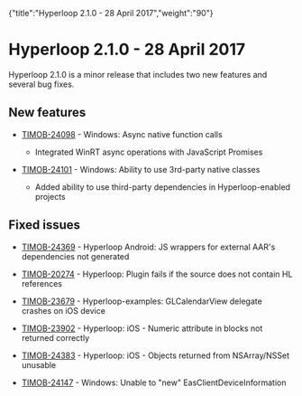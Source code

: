 {"title":"Hyperloop 2.1.0 - 28 April 2017","weight":"90"} 

# Hyperloop 2.1.0 - 28 April 2017

Hyperloop 2.1.0 is a minor release that includes two new features and several bug fixes.

## New features

*   [TIMOB-24098](https://jira.appcelerator.org/browse/TIMOB-24098) - Windows: Async native function calls
    
    *   Integrated WinRT async operations with JavaScript Promises
        
*   [TIMOB-24101](https://jira.appcelerator.org/browse/TIMOB-24101) - Windows: Ability to use 3rd-party native classes
    
    *   Added ability to use third-party dependencies in Hyperloop-enabled projects
        

## Fixed issues

*   [TIMOB-24369](https://jira.appcelerator.org/browse/TIMOB-24369) - Hyperloop Android: JS wrappers for external AAR's dependencies not generated
    
*   [TIMOB-20274](https://jira.appcelerator.org/browse/TIMOB-20274) - Hyperloop: Plugin fails if the source does not contain HL references
    
*   [TIMOB-23679](https://jira.appcelerator.org/browse/TIMOB-23679) - Hyperloop-examples: GLCalendarView delegate crashes on iOS device
    
*   [TIMOB-23902](https://jira.appcelerator.org/browse/TIMOB-23902) - Hyperloop: iOS - Numeric attribute in blocks not returned correctly
    
*   [TIMOB-24383](https://jira.appcelerator.org/browse/TIMOB-24383) - Hyperloop: iOS - Objects returned from NSArray/NSSet unusable
    
*   [TIMOB-24147](https://jira.appcelerator.org/browse/TIMOB-24147) - Windows: Unable to "new" EasClientDeviceInformation